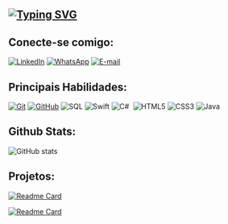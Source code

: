 ## [![Typing SVG](https://readme-typing-svg.demolab.com?font=Pixelify+Sans&weight=500&size=26&duration=2500&pause=2500&color=EEA5F7&background=0D1117&center=true&vCenter=true&multiline=true&random=false&width=435&height=85&lines=Ol%C3%A1%2C+mundo!;+Seja+bem+vindo(a))](https://git.io/typing-svg)

## Conecte-se comigo:

[![LinkedIn](https://img.shields.io/badge/LinkedIn-000?style=for-the-badge&logo=linkedin&logoColor=0E76A8)](https://www.linkedin.com/in/fabiana-ap-lima-067217266/)       [![WhatsApp](https://img.shields.io/badge/WhatsApp-000000?style=for-the-badge&logo=whatsapp&logoColor=Green)](https://wa.me/11949494060) [![E-mail](https://img.shields.io/badge/-Email-000?style=for-the-badge&logo=microsoft-outlook&logoColor=pink)](mailto:fabianallima@hotmail.com) 

## Principais Habilidades:
[![Git](https://img.shields.io/badge/Git-000?style=for-the-badge&logo=git&logoColor=E94D5F)](https://git-scm.com/doc)
[![GitHub](https://img.shields.io/badge/GitHub-000?style=for-the-badge&logo=github&logoColor=30A3DC)](https://docs.github.com/)
![SQL](https://img.shields.io/badge/mysql-000?style=for-the-badge&logo=mysql&logoColor=E94D5F)
![Swift](https://img.shields.io/badge/swift-000?style=for-the-badge&logo=swift&logoColor=ffa500)
![C#](https://img.shields.io/badge/C%23-000?style=for-the-badge&logo=c-sharp&logoColor=c8a2c8)&nbsp;
![HTML5](https://img.shields.io/badge/HTML5-000?style=for-the-badge&logo=html5)
![CSS3](https://img.shields.io/badge/CSS3-000?style=for-the-badge&logo=css3&logoColor=264CE4)
![Java](https://img.shields.io/badge/Java-000?style=for-the-badge&logo=java)

## Github Stats:
![GitHub stats](https://github-readme-stats.vercel.app/api?username=FabianaLLima&show_icons=true&theme=radical)


## Projetos:

[![Readme Card](https://github-readme-stats.vercel.app/api/pin/?username=FabianaLLima&repo=Alura-Challenge-with-StoryBoard&theme=radical)](https://github.com/FabianaLLima/Alura-Challenge-with-StoryBoard) 

[![Readme Card](https://github-readme-stats.vercel.app/api/pin/?username=FabianaLLima&repo=movieApp&theme=radical)](https://https://github.com/FabianaLLima/movieApp)




